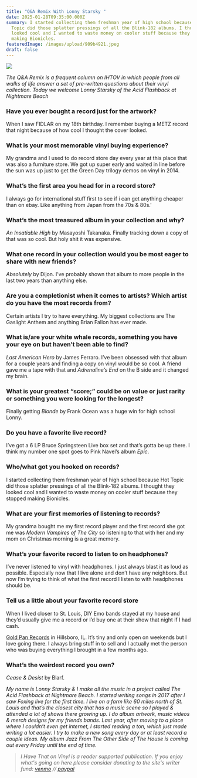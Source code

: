 ```yaml
---
title: "Q&A Remix With Lonny Starsky "
date: 2025-01-28T09:35:00.000Z
summary: I started collecting them freshman year of high school because Hot
  Topic did those splatter pressings of all the Blink-182 albums. I thought they
  looked cool and I wanted to waste money on cooler stuff because they stopped
  making Bionicles.
featuredImage: /images/upload/909b4921.jpeg
draft: false
---
```

![](/images/upload/909b4921.jpeg)



*The Q&A Remix is a frequent column on IHTOV in which people from all walks of life answer a set of pre-written questions about their vinyl collection. Today we welcome Lonny Starsky of the Acid Flashback at Nightmare Beach*

### Have you ever bought a record just for the artwork?

When I saw FIDLAR on my 18th birthday. I remember buying a METZ record that night because of how cool I thought the cover looked.

### What is your most memorable vinyl buying experience?

My grandma and I used to do record store day every year at this place that was also a furniture store. We got up super early and waited in line before the sun was up just to get the Green Day trilogy demos on vinyl in 2014.

### What’s the first area you head for in a record store?

I always go for international stuff first to see if i can get anything cheaper than on ebay. Like anything from Japan from the 70s & 80s.'

### What’s the most treasured album in your collection and why?

*An Insatiable High* by Masayoshi Takanaka. Finally tracking down a copy of that was so cool. But holy shit it was expensive.

### What one record in your collection would you be most eager to share with new friends?

*Absolutely* by Dijon. I’ve probably shown that album to more people in the last two years than anything else.

### Are you a completionist when it comes to artists? Which artist do you have the most records from?

Certain artists I try to have everything. My biggest collections are The Gaslight Anthem and anything Brian Fallon has ever made.

### What is/are your white whale records, something you have your eye on but haven’t been able to find?

*Last American Hero* by James Ferraro. I’ve been obsessed with that album for a couple years and finding a copy on vinyl would be so cool. A friend gave me a tape with that and *Adrenaline’s End* on the B side and it changed my brain.

### What is your greatest “score;” could be on value or just rarity or something you were looking for the longest?

Finally getting *Blonde* by Frank Ocean was a huge win for high school Lonny.

### Do you have a favorite live record?

I’ve got a 6 LP Bruce Springsteen Live box set and that’s gotta be up there. I think my number one spot goes to Pink Navel’s album *Epic*.

### Who/what got you hooked on records?

I started collecting them freshman year of high school because Hot Topic did those splatter pressings of all the Blink-182 albums. I thought they looked cool and I wanted to waste money on cooler stuff because they stopped making Bionicles.

### What are your first memories of listening to records?

My grandma bought me my first record player and the first record she got me was *Modern Vampires of The City* so listening to that with her and my mom on Christmas morning is a great memory.

### What’s your favorite record to listen to on headphones?

I’ve never listened to vinyl with headphones. I just always blast it as loud as possible. Especially now that I live alone and don’t have any neighbors. But now I’m trying to think of what the first record I listen to with headphones should be.

### Tell us a little about your favorite record store

When I lived closer to St. Louis, DIY Emo bands stayed at my house and they’d usually give me a record or I’d buy one at their show that night if I had cash.

[Gold Pan Records](https://www.instagram.com/thegoldpan/?hl=en) in Hillsboro, IL. It’s tiny and only open on weekends but I love going there. I always bring stuff in to sell and I actually met the person who was buying everything I brought in a few months ago.

### What’s the weirdest record you own?

*Cease & Desist* by Blarf.

*My name is Lonny Starsky & I make all the music in a project called The Acid Flashback at Nightmare Beach. I started writing songs in 2017 after I saw Foxing live for the first time. I live on a farm like 60 miles north of St. Louis and that’s the closest city that has a music scene so I played & attended a lot of shows there growing up. I do album artwork, music videos & merch designs for my friends bands. Last year, after moving to a place where I couldn’t even get internet, I started reading a ton, which just made writing a lot easier. I try to make a new song every day or at least record a couple ideas. My album Jazz From The Other Side of The House is coming out every Friday until the end of time.*

> *I Have That on Vinyl is a reader supported publication. If you enjoy what's going on here please consider donating to the site's writer fund: [venmo](https://account.venmo.com/u/Michele-Catalano2659) // [paypal](https://www.paypal.com/paypalme/goingitaloneny?country.x=US&locale.x=en_US)*
